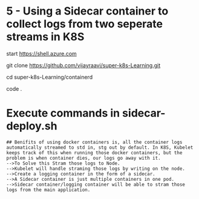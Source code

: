# 5 - Using a Sidecar container to collect logs from two seperate streams in K8S
start https://shell.azure.com

git clone https://github.com/vijayraavi/super-k8s-Learning.git

cd super-k8s-Learning/containerd


code .

# Execute commands in sidecar-deploy.sh

    ## Benifits of using docker containers is, all the container logs automatically streamed to std in, stg out by default. In K8S, Kubelet keeps track of this when running those docker containers, but the problem is when container dies, our logs go away with it.
    -->To Solve this Stram those logs to Node.
    -->Kubelet will handle straming those logs by writing on the node.
    -->Create a logging container in the form of a sidecar.
    -->A Sidecar container is just multiple containers in one pod.
    -->Sidecar container/logging container will be able to stram those logs from the main application.

    
